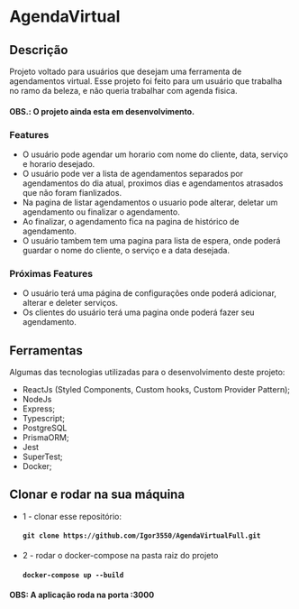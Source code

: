 # AgendaVirtual

## Descrição 
Projeto voltado para usuários que desejam uma ferramenta de agendamentos virtual. Esse projeto foi feito para um usuário que trabalha no ramo da beleza, e não queria trabalhar com agenda fisica.

#### OBS.: O projeto ainda esta em desenvolvimento.

### Features
- O usuário pode agendar um horario com nome do cliente, data, serviço e horario desejado.
- O usuário pode ver a lista de agendamentos separados por agendamentos do dia atual, proximos dias e agendamentos atrasados que não foram fianlizados.
- Na pagina de listar agendamentos o usuario pode alterar, deletar um agendamento ou finalizar o agendamento.
- Ao finalizar, o agendamento fica na pagina de histórico de agendamento.
- O usuário tambem tem uma pagina para lista de espera, onde poderá guardar o nome do cliente, o serviço e a data desejada.

### Próximas Features
- O usuário terá uma página de configurações onde poderá adicionar, alterar e deleter serviços.
- Os clientes do usuário terá uma pagina onde poderá fazer seu agendamento.

## Ferramentas
Algumas das tecnologias utilizadas para o desenvolvimento deste projeto:

- ReactJs (Styled Components, Custom hooks, Custom Provider Pattern);
- NodeJs
- Express;
- Typescript;
- PostgreSQL 
- PrismaORM;
- Jest
- SuperTest;
- Docker;

## Clonar e rodar na sua máquina

- 1 - clonar esse repositório:
  #### `git clone https://github.com/Igor3550/AgendaVirtualFull.git`
- 2 - rodar o docker-compose na pasta raiz do projeto
  #### `docker-compose up --build`

#### OBS: A aplicação roda na porta :3000
